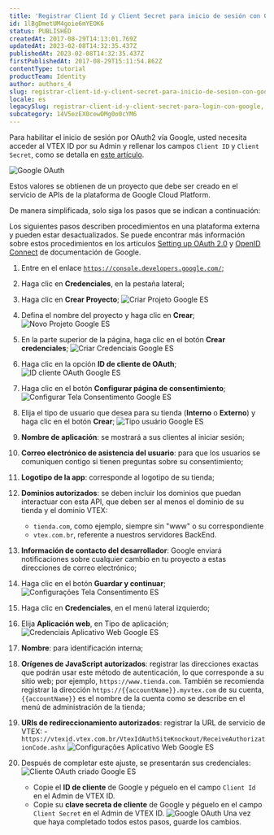 ```yaml
---
title: 'Registrar Client Id y Client Secret para inicio de sesión con Google'
id: 1lBgDmetUM4goie6mYEOK6
status: PUBLISHED
createdAt: 2017-08-29T14:13:01.769Z
updatedAt: 2023-02-08T14:32:35.437Z
publishedAt: 2023-02-08T14:32:35.437Z
firstPublishedAt: 2017-08-29T15:11:54.862Z
contentType: tutorial
productTeam: Identity
author: authors_4
slug: registrar-client-id-y-client-secret-para-inicio-de-sesion-con-google
locale: es
legacySlug: registrar-client-id-y-client-secret-para-login-con-google, registrar-client-id-y-client-secret-para-inicio-de-sesion-con-google
subcategory: 14V5ezEX0cewOMg0o0cYM6
---
```


Para habilitar el inicio de sesión por OAuth2 vía Google, usted necesita acceder al VTEX ID por su Admin y rellenar los campos `Client ID` y `Client Secret`, como se detalla en [este artículo](/pt/tutorial/integracao-google-e-facebook-para-login).

![Google OAuth](//images.ctfassets.net/alneenqid6w5/67wXwVN1RaDZ5oOy6XrTSe/cc91e8a5001c41693ea671d5da3c690e/google_ES.png)

Estos valores se obtienen de un proyecto que debe ser creado en el servicio de APIs de la plataforma de Google Cloud Platform.

De manera simplificada, solo siga los pasos que se indican a continuación:

<div class="alert alert-warning" role="alert">
Los siguientes pasos describen procedimientos en una plataforma externa y pueden estar desactualizados. Se puede encontrar más información sobre estos procedimientos en los artículos <a href="https://support.google.com/cloud/answer/6158849">Setting up OAuth 2.0</a> y <a href="https://developers.google.com/identity/protocols/oauth2/openid-connect">OpenID Connect</a> de documentación de Google.
</div>

1. Entre en el enlace [`https://console.developers.google.com/`](https://console.developers.google.com/);
2. Haga clic en __Credenciales__, en la pestaña lateral;
3. Haga clic en __Crear Proyecto__;
    ![Criar Projeto Google ES](//images.ctfassets.net/alneenqid6w5/7d7axXgcKs8SKcG0YekU8m/7ae1980ea25092ef02e7f1952370fbd9/Criar_Projeto_Google_ES.png)
4. Defina el nombre del proyecto y haga clic en __Crear__;
    ![Novo Projeto Google ES](//images.ctfassets.net/alneenqid6w5/1PB6BTeU4I6YOqySuwcS4W/56b4d080ea4da99a5d626fc3c0329261/Novo_Projeto_Google_ES.png)
5. En la parte superior de la página, haga clic en el botón __Crear credenciales__;
    ![Criar Credenciais Google ES](//images.ctfassets.net/alneenqid6w5/5bGcIsahuvFskIQBn8X8bl/25ac7be759c40d281dc4bd2cb817ecc4/Criar_Credenciais_Google_ES.png)
6. Haga clic en la opción __ID de cliente de OAuth__;
    ![ID cliente OAuth Google ES](//images.ctfassets.net/alneenqid6w5/5CBmKjKYTYOMkkQImIMcI4/4a2d0e88620740449f9240d87e8dec7e/ID_cliente_OAuth_Google_ES.png)
7. Haga clic en el botón __Configurar página de consentimiento__;
    ![Configurar Tela Consentimento Google ES](//images.ctfassets.net/alneenqid6w5/3mprVJpYy6wdtJJEhhbi1s/9db551614331a844bf870661fac5d7bf/Configurar_Tela_Consentimento_Google_ES.png)
8. Elija el tipo de usuario que desea para su tienda (__Interno__ o __Externo__) y haga clic en el botón __Crear__;
    ![Tipo usuário Google ES](//images.ctfassets.net/alneenqid6w5/yxxE4AdTY0yuNClfZwXHL/f153fed0cf0864141b55c83932558d28/Tipo_usu__rio_ES.png)
9.  __Nombre de aplicación__: se mostrará a sus clientes al iniciar sesión;
10. __Correo electrónico de asistencia del usuario__: para que los usuarios se comuniquen contigo si tienen preguntas sobre su consentimiento;
11. __Logotipo de la app__: corresponde al logotipo de su tienda;
12. __Dominios autorizados__: se deben incluir los dominios que puedan interactuar con esta API, que deben ser al menos el dominio de su tienda y el dominio VTEX: 
    - `tienda.com`, como ejemplo, siempre sin "www" o su correspondiente
    - `vtex.com.br`, referente a nuestros servidores BackEnd.
13. __Información de contacto del desarrollador__: Google enviará notificaciones sobre cualquier cambio en tu proyecto a estas direcciones de correo electrónico;
14. Haga clic en el botón  __Guardar y continuar__;
    ![Configurações Tela Consentimento ES](//images.ctfassets.net/alneenqid6w5/2jKyTCl5FeeMsS2iAw0aKa/4db11d3ef54d615651a84aafe086df4c/Configura____es_Tela_Consentimento_ES.png)
13. Haga clic en __Credenciales__, en el menú lateral izquierdo;
14. Elija __Aplicación web__, en Tipo de aplicación;
    ![Credenciais Aplicativo Web Google ES](//images.ctfassets.net/alneenqid6w5/1sq6ByDBoYtGLeiU3Xsmgx/7253773b80efb5e1c5d1074dec6a578e/Credenciais_Aplicativo_Web_Google_ES.png)
15. __Nombre__: para identificación interna;
16. __Orígenes de JavaScript autorizados__: registrar las direcciones exactas que podrán usar este método de autenticación, lo que corresponde a su sitio web; por ejemplo, `https://www.tienda.com`. También se recomienda registrar la dirección `https://{{accountName}}.myvtex.com` de su cuenta, `{{accountName}}` es el nombre de la cuenta como se describe en el menú de administración de la tienda;
17. __URIs de redireccionamiento autorizados__: registrar la URL de servicio de VTEX:
    -`https://vtexid.vtex.com.br/VtexIdAuthSiteKnockout/ReceiveAuthorizationCode.ashx`
    ![Configurações Aplicativo Web Google ES](//images.ctfassets.net/alneenqid6w5/4HsRII0LeoGMYqWoioWi0o/56174b702c831b3154fac9e2dbc45e21/Configura____es_Aplicativo_Web_ES.png)

18. Después de completar este ajuste, se presentarán sus credenciales:
    ![Cliente OAuth criado Google ES](//images.ctfassets.net/alneenqid6w5/58KAqlnXhKoAqgq6Gcc80K/7d36d109c612b4efa19410bd65da54c1/Cliente_OAuth_criado_Google_ES.png)
    - Copie el __ID de cliente__ de Google y péguelo en el campo `Client Id` en el Admin de VTEX ID.
    - Copie su __clave secreta de cliente__ de Google y péguelo en el campo `Client Secret` en el Admin de VTEX ID.
    ![Google OAuth](//images.ctfassets.net/alneenqid6w5/67wXwVN1RaDZ5oOy6XrTSe/cc91e8a5001c41693ea671d5da3c690e/google_ES.png)
    Una vez que haya completado todos estos pasos, guarde los cambios. 
